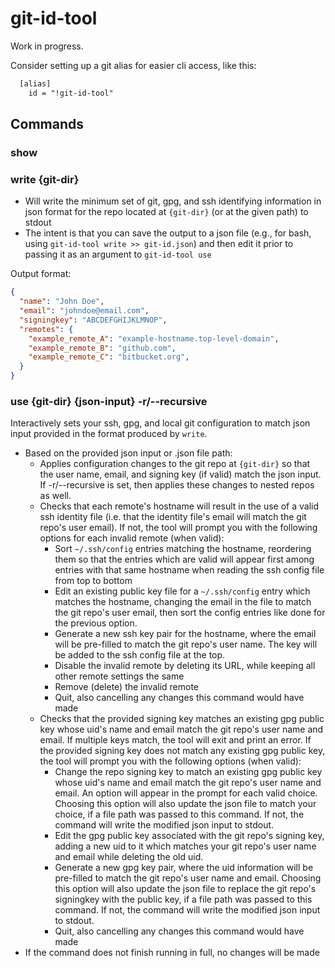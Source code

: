 # git-id-tool

Work in progress.

Consider setting up a git alias for easier cli access, like this:

```txt
  [alias]
    id = "!git-id-tool"
```

## Commands

### show

### write {git-dir}

- Will write the minimum set of git, gpg, and ssh identifying information in json format for the repo located at `{git-dir}` (or at the given path) to stdout
- The intent is that you can save the output to a json file (e.g., for bash, using `git-id-tool write >> git-id.json`) and then edit it prior to passing it as an argument to `git-id-tool use`

Output format:

```json
{
  "name": "John Doe",
  "email": "johndoe@email.com",
  "signingkey": "ABCDEFGHIJKLMNOP",
  "remotes": {
    "example_remote_A": "example-hostname.top-level-domain",
    "example_remote_B": "github.com",
    "example_remote_C": "bitbucket.org",
  }
}
```

### use {git-dir} {json-input} -r/--recursive

Interactively sets your ssh, gpg, and local git configuration to match json input provided in the format produced by `write`.

- Based on the provided json input or .json file path:
  - Applies configuration changes to the git repo at `{git-dir}` so that the user name, email, and signing key (if valid) match the json input. If -r/--recursive is set, then applies these changes to nested repos as well.
  - Checks that each remote's hostname will result in the use of a valid ssh identity file (i.e. that the identity file's email will match the git repo's user email). If not, the tool will prompt you with the following options for each invalid remote (when valid):
    - Sort `~/.ssh/config` entries matching the hostname, reordering them so that the entries which are valid will appear first among entries with that same hostname when reading the ssh config file from top to bottom
    - Edit an existing public key file for a `~/.ssh/config` entry which matches the hostname, changing the email in the file to match the git repo's user email, then sort the config entries like done for the previous option.
    - Generate a new ssh key pair for the hostname, where the email will be pre-filled to match the git repo's user name. The key will be added to the ssh config file at the top.
    - Disable the invalid remote by deleting its URL, while keeping all other remote settings the same
    - Remove (delete) the invalid remote
    - Quit, also cancelling any changes this command would have made
  - Checks that the provided signing key matches an existing gpg public key whose uid's name and email match the git repo's user name and email. If multiple keys match, the tool will exit and print an error. If the provided signing key does not match any existing gpg public key, the tool will prompt you with the following options (when valid):
    - Change the repo signing key to match an existing gpg public key whose uid's name and email match the git repo's user name and email. An option will appear in the prompt for each valid choice. Choosing this option will also update the json file to match your choice, if a file path was passed to this command. If not, the command will write the modified json input to stdout.
    - Edit the gpg public key associated with the git repo's signing key, adding a new uid to it which matches your git repo's user name and email while deleting the old uid.
    - Generate a new gpg key pair, where the uid information will be pre-filled to match the git repo's user name and email. Choosing this option will also update the json file to replace the git repo's signingkey with the public key, if a file path was passed to this command. If not, the command will write the modified json input to stdout.
    - Quit, also cancelling any changes this command would have made
- If the command does not finish running in full, no changes will be made
